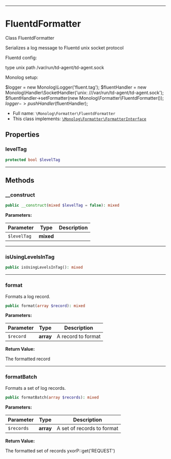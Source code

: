 ***

# FluentdFormatter

Class FluentdFormatter

Serializes a log message to Fluentd unix socket protocol

Fluentd config:

<source>
 type unix
 path /var/run/td-agent/td-agent.sock
</source>

Monolog setup:

$logger = new Monolog\Logger('fluent.tag'); $fluentHandler = new Monolog\Handler\SocketHandler('unix:
///var/run/td-agent/td-agent.sock'); $fluentHandler->setFormatter(new Monolog\Formatter\FluentdFormatter()); $logger->
pushHandler($fluentHandler);

* Full name: `\Monolog\Formatter\FluentdFormatter`
* This class implements:
  [`\Monolog\Formatter\FormatterInterface`](./FormatterInterface.md)

## Properties

### levelTag

```php
protected bool $levelTag
```

***

## Methods

### __construct

```php
public __construct(mixed $levelTag = false): mixed
```

**Parameters:**

| Parameter | Type | Description |
|-----------|------|-------------|
| `$levelTag` | **mixed** |  |

***

### isUsingLevelsInTag

```php
public isUsingLevelsInTag(): mixed
```

***

### format

Formats a log record.

```php
public format(array $record): mixed
```

**Parameters:**

| Parameter | Type | Description |
|-----------|------|-------------|
| `$record` | **array** | A record to format |

**Return Value:**

The formatted record



***

### formatBatch

Formats a set of log records.

```php
public formatBatch(array $records): mixed
```

**Parameters:**

| Parameter | Type | Description |
|-----------|------|-------------|
| `$records` | **array** | A set of records to format |

**Return Value:**

The formatted set of records yxorP::get('REQUEST')
